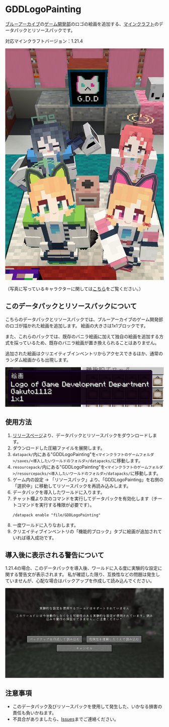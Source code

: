 # GDDLogoPainting
[ブルーアーカイブ](https://bluearchive.jp/)の[ゲーム開発部](https://dic.pixiv.net/a/ゲーム開発部)のロゴの絵画を追加する、[マインクラフト](https://www.minecraft.net/ja-jp)のデータパックとリソースパックです。

対応マインクラフトバージョン：1.21.4

![メイン](./readme_images/main.jpg)

（写真に写っているキャラクターに関しては[こちら](https://github.com/Gakuto1112/FiguraBlueArchiveCharacters)をご覧ください。） <!-- EXCLUDED_LINE -->

## このデータパックとリソースパックについて
こちらのデータパックとリソースパックでは、ブルーアーカイブのゲーム開発部のロゴが描かれた絵画を追加します。
絵画の大きさは1x1ブロックです。

また、これらのパックでは、既存のバニラ絵画に加えて独自の絵画を追加する方式を採っているため、既存のバニラ絵画が置き換えられることはありません。

追加された絵画はクリエイティブインベントリからアクセスできるほか、通常のランダム絵画からも出現します。

![クリエイティブインベントリに追加された絵画](./readme_images/creative_inventory.jpg)

## 使用方法
1. [リリースページ](https://github.com/Gakuto1112/GDDLogoPainting/releases)より、データパックとリソースパックをダウンロードします。
2. ダウンロードした圧縮ファイルを展開します。
3. `datapack/`内にある"GDDLogoPainting"を`<マインクラフトのゲームフォルダ>/saves/<導入したいワールドのフォルダ>/datapacks/`に移動します。
4. `resourcepack/`内にある"GDDLogoPainting"を`<マインクラフトのゲームフォルダ>/resourcepacks/<導入したいワールドのフォルダ>/datapacks/`に移動します。
5. ゲーム内の設定 → 「リソースパック」より、「GDDLogoPainting」を右側の「選択中」に移動してリソースパックを再読み込みします。
6. データパックを導入したワールドに入ります。
7. チャット欄より次のコマンドを実行してデータパックを有効化します（チートコマンドを実行する権限が必要です）。
   ```
   /datapack enable "file/GDDLogoPainting"
   ```
8. 一度ワールドに入りなおします。
9. クリエイティブインベントリの「機能的ブロック」タブに絵画が追加されていれば導入成功です。

## 導入後に表示される警告について
1.21.4の場合、このデータパックを導入後、ワールドに入る度に実験的な設定に関する警告文が表示されます。
私が確認した限り、互換性などの問題は発生していませんが、心配な場合はバックアップを作成して読み込んでください。

![実験的な設定に関する警告文](./readme_images/experiment_warning.jpg)

## 注意事項
- このデータパック及びリソースパックを使用して発生した、いかなる損害の責任も負いかねます。
- 不具合がありましたら、[Issues](https://github.com/Gakuto1112/GDDLogoPainting/issues)までご連絡ください。
